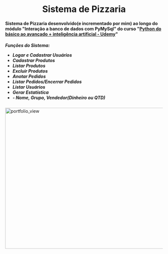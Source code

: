 <h1 align="center"> Sistema de Pizzaria </h1>

<h4>Sistema de Pizzaria desenvolvido(e incrementado por mim) ao longo do módulo "Interação a banco de dados
com PyMySql" do curso "<a href="https://www.udemy.com/course/python-do-basico-ao-avancado-inteligencia-artificial/">Python do básico ao avançado + inteligência artificial - Udemy</a>"</h4>
  

<h5>Funções do Sistema:
  <ul>
    <li>Logar e Cadastrar Usuários </li>
    <li>Cadastrar Produtos</li>
    <li>Listar Produtos</li>
    <li>Excluir Produtos</li>
    <li>Anotar Pedidos</li>
    <li>Listar Pedidos/Encerrar Pedidos</li>
    <li>Listar Usuários</li>
      <li>Gerar Estatística
        <li>
          - Nome, Grupo, Vendedor(Dinheiro ou QTD)
        </li>
      </li>
   </ul>
</h5>

<img width="1000" height="450" alt="portfolio_view" src="https://i.ytimg.com/vi/LmywZ3P28c0/maxresdefault.jpg">
